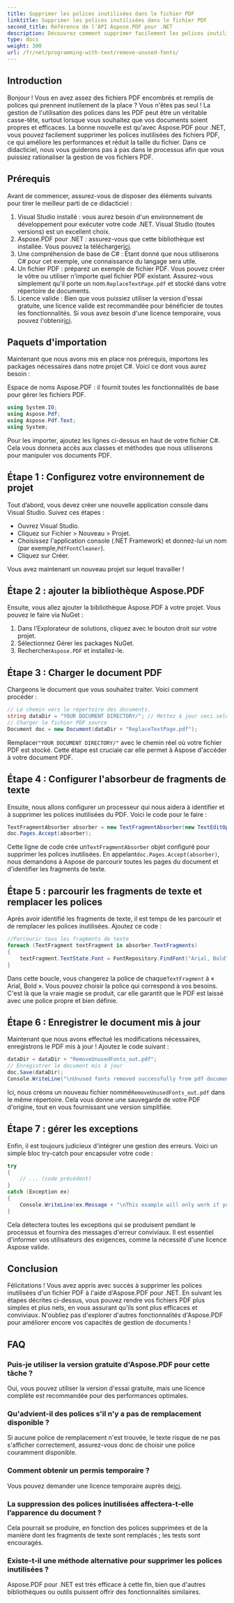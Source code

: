 ```yaml
---
title: Supprimer les polices inutilisées dans le fichier PDF
linktitle: Supprimer les polices inutilisées dans le fichier PDF
second_title: Référence de l'API Aspose.PDF pour .NET
description: Découvrez comment supprimer facilement les polices inutilisées des fichiers PDF à l'aide d'Aspose.PDF pour .NET. Améliorez les performances et réduisez la taille du fichier.
type: docs
weight: 300
url: /fr/net/programming-with-text/remove-unused-fonts/
---
```

## Introduction

Bonjour ! Vous en avez assez des fichiers PDF encombrés et remplis de polices qui prennent inutilement de la place ? Vous n'êtes pas seul ! La gestion de l'utilisation des polices dans les PDF peut être un véritable casse-tête, surtout lorsque vous souhaitez que vos documents soient propres et efficaces. La bonne nouvelle est qu'avec Aspose.PDF pour .NET, vous pouvez facilement supprimer les polices inutilisées des fichiers PDF, ce qui améliore les performances et réduit la taille du fichier. Dans ce didacticiel, nous vous guiderons pas à pas dans le processus afin que vous puissiez rationaliser la gestion de vos fichiers PDF.

## Prérequis

Avant de commencer, assurez-vous de disposer des éléments suivants pour tirer le meilleur parti de ce didacticiel :

1. Visual Studio installé : vous aurez besoin d'un environnement de développement pour exécuter votre code .NET. Visual Studio (toutes versions) est un excellent choix.
2.  Aspose.PDF pour .NET : assurez-vous que cette bibliothèque est installée. Vous pouvez la télécharger[ici](https://releases.aspose.com/pdf/net/).
3. Une compréhension de base de C# : Étant donné que nous utiliserons C# pour cet exemple, une connaissance du langage sera utile.
4. Un fichier PDF : préparez un exemple de fichier PDF. Vous pouvez créer le vôtre ou utiliser n'importe quel fichier PDF existant. Assurez-vous simplement qu'il porte un nom.`ReplaceTextPage.pdf` et stocké dans votre répertoire de documents.
5.  Licence valide : Bien que vous puissiez utiliser la version d'essai gratuite, une licence valide est recommandée pour bénéficier de toutes les fonctionnalités. Si vous avez besoin d'une licence temporaire, vous pouvez l'obtenir[ici](https://purchase.aspose.com/temporary-license/).

## Paquets d'importation

Maintenant que nous avons mis en place nos prérequis, importons les packages nécessaires dans notre projet C#. Voici ce dont vous aurez besoin :

Espace de noms Aspose.PDF : il fournit toutes les fonctionnalités de base pour gérer les fichiers PDF.

```csharp
using System.IO;
using Aspose.Pdf;
using Aspose.Pdf.Text;
using System;
```

Pour les importer, ajoutez les lignes ci-dessus en haut de votre fichier C#. Cela vous donnera accès aux classes et méthodes que nous utiliserons pour manipuler vos documents PDF.

## Étape 1 : Configurez votre environnement de projet

Tout d’abord, vous devez créer une nouvelle application console dans Visual Studio. Suivez ces étapes :

- Ouvrez Visual Studio.
- Cliquez sur Fichier > Nouveau > Projet.
-  Choisissez l'application console (.NET Framework) et donnez-lui un nom (par exemple,`PdfFontCleaner`).
- Cliquez sur Créer.

Vous avez maintenant un nouveau projet sur lequel travailler !

## Étape 2 : ajouter la bibliothèque Aspose.PDF

Ensuite, vous allez ajouter la bibliothèque Aspose.PDF à votre projet. Vous pouvez le faire via NuGet :

1. Dans l’Explorateur de solutions, cliquez avec le bouton droit sur votre projet.
2. Sélectionnez Gérer les packages NuGet.
3.  Rechercher`Aspose.PDF` et installez-le.

## Étape 3 : Charger le document PDF

Chargeons le document que vous souhaitez traiter. Voici comment procéder :

```csharp
// Le chemin vers le répertoire des documents.
string dataDir = "YOUR DOCUMENT DIRECTORY/"; // Mettez à jour ceci selon votre chemin
// Charger le fichier PDF source
Document doc = new Document(dataDir + "ReplaceTextPage.pdf");
```

 Remplacer`"YOUR DOCUMENT DIRECTORY/"` avec le chemin réel où votre fichier PDF est stocké. Cette étape est cruciale car elle permet à Aspose d'accéder à votre document PDF. 

## Étape 4 : Configurer l'absorbeur de fragments de texte

Ensuite, nous allons configurer un processeur qui nous aidera à identifier et à supprimer les polices inutilisées du PDF. Voici le code pour le faire :

```csharp
TextFragmentAbsorber absorber = new TextFragmentAbsorber(new TextEditOptions(TextEditOptions.FontReplace.RemoveUnusedFonts));
doc.Pages.Accept(absorber);
```

 Cette ligne de code crée un`TextFragmentAbsorber` objet configuré pour supprimer les polices inutilisées. En appelant`doc.Pages.Accept(absorber)`, nous demandons à Aspose de parcourir toutes les pages du document et d'identifier les fragments de texte.

## Étape 5 : parcourir les fragments de texte et remplacer les polices

Après avoir identifié les fragments de texte, il est temps de les parcourir et de remplacer les polices inutilisées. Ajoutez ce code :

```csharp
//Parcourir tous les fragments de texte
foreach (TextFragment textFragment in absorber.TextFragments)
{
    textFragment.TextState.Font = FontRepository.FindFont("Arial, Bold");
}
```

 Dans cette boucle, vous changerez la police de chaque`TextFragment` à « Arial, Bold ». Vous pouvez choisir la police qui correspond à vos besoins. C'est là que la vraie magie se produit, car elle garantit que le PDF est laissé avec une police propre et bien définie.

## Étape 6 : Enregistrer le document mis à jour

Maintenant que nous avons effectué les modifications nécessaires, enregistrons le PDF mis à jour ! Ajoutez le code suivant :

```csharp
dataDir = dataDir + "RemoveUnusedFonts_out.pdf";
// Enregistrer le document mis à jour
doc.Save(dataDir);
Console.WriteLine("\nUnused fonts removed successfully from pdf document.\nFile saved at " + dataDir);
```

 Ici, nous créons un nouveau fichier nommé`RemoveUnusedFonts_out.pdf` dans le même répertoire. Cela vous donne une sauvegarde de votre PDF d'origine, tout en vous fournissant une version simplifiée.

## Étape 7 : gérer les exceptions

Enfin, il est toujours judicieux d'intégrer une gestion des erreurs. Voici un simple bloc try-catch pour encapsuler votre code :

```csharp
try
{
    // ... (code précédent)
}
catch (Exception ex)
{
    Console.WriteLine(ex.Message + "\nThis example will only work if you apply a valid Aspose License. You can purchase full license or get 30-day temporary license from https://achat.aspose.com.");
}
```

Cela détectera toutes les exceptions qui se produisent pendant le processus et fournira des messages d'erreur conviviaux. Il est essentiel d'informer vos utilisateurs des exigences, comme la nécessité d'une licence Aspose valide.

## Conclusion

Félicitations ! Vous avez appris avec succès à supprimer les polices inutilisées d'un fichier PDF à l'aide d'Aspose.PDF pour .NET. En suivant les étapes décrites ci-dessus, vous pouvez rendre vos fichiers PDF plus simples et plus nets, en vous assurant qu'ils sont plus efficaces et conviviaux. N'oubliez pas d'explorer d'autres fonctionnalités d'Aspose.PDF pour améliorer encore vos capacités de gestion de documents !

## FAQ

### Puis-je utiliser la version gratuite d'Aspose.PDF pour cette tâche ?
Oui, vous pouvez utiliser la version d'essai gratuite, mais une licence complète est recommandée pour des performances optimales.

### Qu'advient-il des polices s'il n'y a pas de remplacement disponible ?
Si aucune police de remplacement n'est trouvée, le texte risque de ne pas s'afficher correctement, assurez-vous donc de choisir une police couramment disponible.

### Comment obtenir un permis temporaire ?
 Vous pouvez demander une licence temporaire auprès de[ici](https://purchase.aspose.com/temporary-license/).

### La suppression des polices inutilisées affectera-t-elle l’apparence du document ?
Cela pourrait se produire, en fonction des polices supprimées et de la manière dont les fragments de texte sont remplacés ; les tests sont encouragés.

### Existe-t-il une méthode alternative pour supprimer les polices inutilisées ?
Aspose.PDF pour .NET est très efficace à cette fin, bien que d'autres bibliothèques ou outils puissent offrir des fonctionnalités similaires.